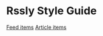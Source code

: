 Rssly Style Guide
==================

[Feed items](./section-1.html)
[Article items](./section-2.html)
